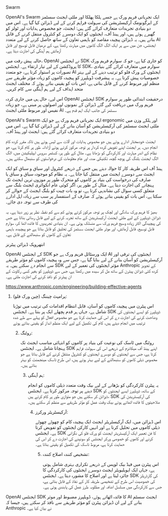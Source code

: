 
Swarm

OpenAI's Swarm ایک تجرباتی فریم ورک ہے جسے ہلکا پھلکا اور ملٹی ایجنٹ سسٹمز کے ایرگونومک آرکیسٹریشن کی سہولت فراہم کرنے کے لیے ڈیزائن کیا گیا ہے۔ اس میں دو بنیادی تجریدات متعارف کرائے گئے ہیں: ایجنٹ، جو مخصوص ہدایات اور ٹولز کو گھیرے ہوئے ہیں، اور ہینڈ آف، ایجنٹوں کو ایک دوسرے کو کنٹرول منتقل کرنے کے قابل بناتے ہیں۔ یہ ڈیزائن پیچیدہ مقاصد کو باہمی تعاون کے ساتھ حاصل کرنے کے لیے متعدد AI ایجنٹس، جن میں سے ہر ایک الگ الگ کاموں میں مہارت رکھتا ہے، کے درمیان قابل توسیع اور قابل آزمائش ہم آہنگی کی اجازت دیتا ہے۔

حالیہ پیش رفت میں، OpenAI نے ایجنٹس SDK کو جاری کیا ہے، جو کہ سوارم فریم ورک کا پروڈکشن کے لیے تیار ارتقاء ہے۔ ایجنٹس SDK، سوارم میں متعارف کرائے گئے بنیادی تصورات پر استوار کرتا ہے، جو متعدد AI ایجنٹوں کے ورک فلو کو ترتیب دینے کے لیے بہتر خصوصیات پیش کرتا ہے۔ یہ پیشرفت ڈویلپرز کو پیچیدہ کاموں کو زیادہ مؤثر طریقے سے منظم اور مربوط کرنے کے قابل بناتی ہے، اس بات کو یقینی بناتے ہوئے کہ مختلف ایجنٹ متحد اہداف کے لیے ہم آہنگی سے کام کریں۔

اس لیے، حال ہی میں جاری کردہ OpenAI ایجنٹس SDK درحقیقت ابتدائی طور پر سوارم فریم ورک میں دریافت کیے گئے ڈیزائن کے نمونوں اور اصولوں پر مبنی ہے، جو زیادہ نفیس اور مربوط ملٹی ایجنٹ AI سسٹمز کی جانب ایک اہم قدم ہے۔

OpenAI's Swarm ایک تجرباتی فریم ورک ہے جو ایک ergonomic اور ہلکے وزن میں ملٹی ایجنٹ سسٹمز کی آرکیسٹریشن کو آسان بنانے کے لیے ڈیزائن کیا گیا ہے۔ اس میں دو بنیادی تجریدات متعارف کرائے گئے ہیں: ایجنٹ اور ہینڈ آف۔

ایجنٹ خودمختار ادارے ہوتے ہیں جو مخصوص ہدایات اور آلات سے لیس ہوتے ہیں تاکہ مقرر کردہ کام انجام دیں۔ ہر ایجنٹ اپنے تفویض کردہ کردار پر توجہ مرکوز کرتے ہوئے آزادانہ طور پر کام کرتا ہے، جو نظام کے اندر مہارت اور کارکردگی کو بڑھاتا ہے۔ مثال کے طور پر، کسٹمر سروس ایپلیکیشن میں، الگ الگ ایجنٹ بلنگ کی پوچھ گچھ، تکنیکی مدد، اور عام معلومات کی درخواستوں کو سنبھال سکتے ہیں۔

ہینڈ آف اس طریقہ کار کا حوالہ دیتے ہیں جس کے ذریعے کنٹرول اور سیاق و سباق کو ایک ایجنٹ سے دوسرے ایجنٹ میں منتقل کیا جاتا ہے۔ یہ نظام کو موجودہ سیاق و سباق یا صارف کی درخواست کی بنیاد پر کاموں کو متحرک طور پر موزوں ترین ایجنٹ تک پہنچانے کی اجازت دیتا ہے۔ مثال کے طور پر، اگر کوئی عام انکوائری ایجنٹ بلنگ سے متعلق کسی سوال کی نشاندہی کرتا ہے، تو وہ بات چیت کو بلنگ ایجنٹ کے حوالے کر سکتا ہے، اس بات کو یقینی بناتے ہوئے کہ صارف کے استفسار پر سب سے زیادہ اہل ادارے کی طرف سے توجہ دی جائے۔

بھیڑ کا فریم ورک سادگی اور لچک پر توجہ مرکوز کرتے ہوئے کم سے کم نقطہ نظر پر زور دیتا ہے۔ یہ ڈیزائن ڈویلپرز کے لیے ملٹی ایجنٹ آرکیسٹریشن کے ساتھ تجربہ کرنے کے لیے قابل رسائی بناتا ہے جس کی پیچیدگی اکثر زیادہ وسیع فریم ورک سے منسلک ہوتی ہے۔ ان بنیادی تجریدوں کا فائدہ اٹھا کر، سوارم قابل توسیع، قابل آزمائش، اور موثر ملٹی ایجنٹ سسٹمز کی تخلیق کو قابل بناتا ہے جو پیچیدہ، باہمی تعاون کے کاموں کو سنبھالنے کے قابل ہے۔

انتھروپک ڈیزائن پیٹرنز

OpenAI کے ایجنٹس SDK ایک ورسٹائل فریم ورک ہے جو AI ایجنٹوں کی ترقی اور آرکیسٹریشن کو آسان بنانے کے لیے بنایا گیا ہے، جس سے وہ پیچیدہ کاموں کو مؤثر طریقے سے انجام دے سکتے ہیں۔ یہ SDK مؤثر ایجنٹوں کی تعمیر کے لیے Anthropic کے تجویز کردہ کئی ڈیزائن پیٹرن کے ساتھ مل کر سیدھ میں رکھتا ہے، جس سے ڈویلپرز کو بغیر کسی رکاوٹ کے ان پیٹرنز کو نافذ کرنے کی اجازت ملتی ہے۔

https://www.anthropic.com/engineering/building-effective-agents

1. پرامپٹ چیننگ (چین ورک فلو):

   اس پیٹرن میں پیچیدہ کاموں کو آسان، قابل انتظام اقدامات کی ترتیب میں توڑنا شامل ہے، جہاں ہر قدم پچھلے ایک پر بنتا ہے۔ ایجنٹس SDK ڈویلپرز کو ایسے ایجنٹوں کی وضاحت کرنے کی اجازت دے کر اس کی حمایت کرتا ہے جو مخصوص افعال کو پہلے سے طے شدہ ترتیب میں انجام دیتے ہیں، کام کی تکمیل کے لیے ایک منظم انداز کو یقینی بناتے ہوئے

   2. روٹنگ:

       روٹنگ میں ٹاسک کی نوعیت کی بنیاد پر کاموں کو انتہائی مناسب ایجنٹ تک پہنچانا شامل ہے۔ ایجنٹس SDK اپنے ہینڈ آف میکانزم کے ذریعے اس کی سہولت فراہم کرتا ہے، جس سے ایجنٹوں کو دوسرے ایجنٹوں کو کنٹرول منتقل کرنے کے قابل بناتا ہے جو مخصوص ذیلی کاموں کو سنبھالنے کے لیے بہتر ہوتے ہیں، اس طرح ٹاسک مینجمنٹ کو بہتر بناتے ہیں۔

      3. ہم آہنگی:

         یہ پیٹرن کارکردگی کو بڑھانے کے لیے بیک وقت متعدد ذیلی کاموں کو انجام دینے پر توجہ مرکوز کرتا ہے۔ ایجنٹس SDK کے ساتھ، ڈویلپرز ایسے ایجنٹوں کو ڈیزائن کر سکتے ہیں جو متوازی طور پر کام کرتے ہیں، SDK کی آرکیسٹریشن کی صلاحیتوں کا فائدہ اٹھاتے ہوئے بیک وقت عمل کو مؤثر طریقے سے منظم کر سکتے ہیں۔

         4. آرکیسٹریٹر ورکرز:
        
            اس ڈیزائن میں، ایک آرکیسٹریٹر ایجنٹ ایک پیچیدہ کام کو چھوٹے چھوٹے ذیلی کاموں میں تحلیل کرتا ہے اور انہیں کارکن ایجنٹوں کو تفویض کرتا ہے۔ ایجنٹس SDK کا فن تعمیر ایک آرکیسٹریٹر ایجنٹ کو ورک فلو کی نگرانی کرنے اور کاموں کو خصوصی ورکر ایجنٹس کو سونپنے کی اجازت دے کر اس کی حمایت کرتا ہے، مربوط ٹاسک کی تکمیل کو یقینی بناتا ہے۔

            5. تشخیص کنندہ اصلاح کنندہ:
           
               اس پیٹرن میں فیڈ بیک لوپس کے ذریعے تکراری بہتری شامل ہوتی ہے، جہاں ایک ایویلیویٹر ایجنٹ دوسرے ایجنٹوں کی کارکردگی کا جائزہ لیتا ہے اور اصلاح کا مشورہ دیتا ہے۔ ایجنٹس SDK کی گارڈریلز کی خصوصیت اس طرح کے تشخیصی طریقہ کار کے نفاذ کے قابل بناتی ہے، جس سے کارکردگی میں مسلسل اضافہ اور مطلوبہ طرز عمل کی پابندی ہوتی ہے۔

OpenAI ایجنٹس SDK کا فائدہ اٹھاتے ہوئے، ڈویلپرز مضبوط اور موثر AI ایجنٹ سسٹم بنانے کے لیے ان ڈیزائن پیٹرن کو مؤثر طریقے سے نافذ کر سکتے ہیں، جیسا کہ Anthropic نے بیان کیا ہے۔
